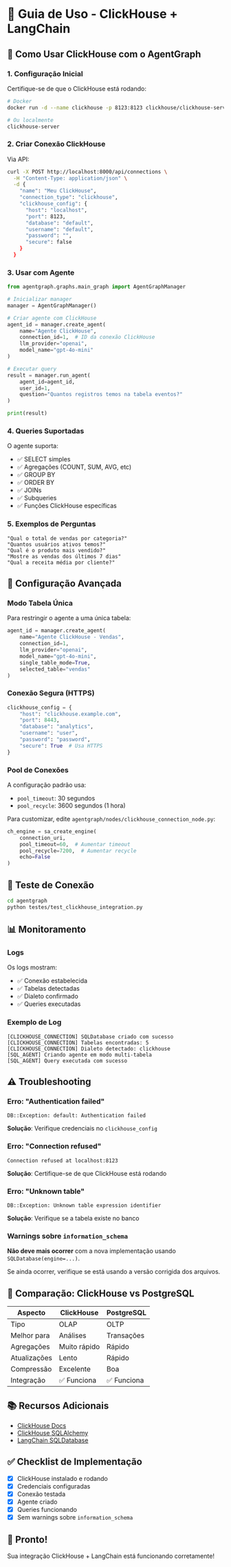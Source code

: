 # 📖 Guia de Uso - ClickHouse + LangChain

## 🚀 Como Usar ClickHouse com o AgentGraph

### 1. Configuração Inicial

Certifique-se de que o ClickHouse está rodando:

```bash
# Docker
docker run -d --name clickhouse -p 8123:8123 clickhouse/clickhouse-server

# Ou localmente
clickhouse-server
```

### 2. Criar Conexão ClickHouse

Via API:

```bash
curl -X POST http://localhost:8000/api/connections \
  -H "Content-Type: application/json" \
  -d {
    "name": "Meu ClickHouse",
    "connection_type": "clickhouse",
    "clickhouse_config": {
      "host": "localhost",
      "port": 8123,
      "database": "default",
      "username": "default",
      "password": "",
      "secure": false
    }
  }
```

### 3. Usar com Agente

```python
from agentgraph.graphs.main_graph import AgentGraphManager

# Inicializar manager
manager = AgentGraphManager()

# Criar agente com ClickHouse
agent_id = manager.create_agent(
    name="Agente ClickHouse",
    connection_id=1,  # ID da conexão ClickHouse
    llm_provider="openai",
    model_name="gpt-4o-mini"
)

# Executar query
result = manager.run_agent(
    agent_id=agent_id,
    user_id=1,
    question="Quantos registros temos na tabela eventos?"
)

print(result)
```

### 4. Queries Suportadas

O agente suporta:

- ✅ SELECT simples
- ✅ Agregações (COUNT, SUM, AVG, etc)
- ✅ GROUP BY
- ✅ ORDER BY
- ✅ JOINs
- ✅ Subqueries
- ✅ Funções ClickHouse específicas

### 5. Exemplos de Perguntas

```
"Qual o total de vendas por categoria?"
"Quantos usuários ativos temos?"
"Qual é o produto mais vendido?"
"Mostre as vendas dos últimos 7 dias"
"Qual a receita média por cliente?"
```

## 🔧 Configuração Avançada

### Modo Tabela Única

Para restringir o agente a uma única tabela:

```python
agent_id = manager.create_agent(
    name="Agente ClickHouse - Vendas",
    connection_id=1,
    llm_provider="openai",
    model_name="gpt-4o-mini",
    single_table_mode=True,
    selected_table="vendas"
)
```

### Conexão Segura (HTTPS)

```python
clickhouse_config = {
    "host": "clickhouse.example.com",
    "port": 8443,
    "database": "analytics",
    "username": "user",
    "password": "password",
    "secure": True  # Usa HTTPS
}
```

### Pool de Conexões

A configuração padrão usa:
- `pool_timeout`: 30 segundos
- `pool_recycle`: 3600 segundos (1 hora)

Para customizar, edite `agentgraph/nodes/clickhouse_connection_node.py`:

```python
ch_engine = sa_create_engine(
    connection_uri,
    pool_timeout=60,  # Aumentar timeout
    pool_recycle=7200,  # Aumentar recycle
    echo=False
)
```

## 🧪 Teste de Conexão

```bash
cd agentgraph
python testes/test_clickhouse_integration.py
```

## 📊 Monitoramento

### Logs

Os logs mostram:
- ✅ Conexão estabelecida
- ✅ Tabelas detectadas
- ✅ Dialeto confirmado
- ✅ Queries executadas

### Exemplo de Log

```
[CLICKHOUSE_CONNECTION] SQLDatabase criado com sucesso
[CLICKHOUSE_CONNECTION] Tabelas encontradas: 5
[CLICKHOUSE_CONNECTION] Dialeto detectado: clickhouse
[SQL_AGENT] Criando agente em modo multi-tabela
[SQL_AGENT] Query executada com sucesso
```

## ⚠️ Troubleshooting

### Erro: "Authentication failed"

```
DB::Exception: default: Authentication failed
```

**Solução**: Verifique credenciais no `clickhouse_config`

### Erro: "Connection refused"

```
Connection refused at localhost:8123
```

**Solução**: Certifique-se de que ClickHouse está rodando

### Erro: "Unknown table"

```
DB::Exception: Unknown table expression identifier
```

**Solução**: Verifique se a tabela existe no banco

### Warnings sobre `information_schema`

**Não deve mais ocorrer** com a nova implementação usando `SQLDatabase(engine=...)`.

Se ainda ocorrer, verifique se está usando a versão corrigida dos arquivos.

## 🔄 Comparação: ClickHouse vs PostgreSQL

| Aspecto | ClickHouse | PostgreSQL |
|---------|-----------|-----------|
| Tipo | OLAP | OLTP |
| Melhor para | Análises | Transações |
| Agregações | Muito rápido | Rápido |
| Atualizações | Lento | Rápido |
| Compressão | Excelente | Boa |
| Integração | ✅ Funciona | ✅ Funciona |

## 📚 Recursos Adicionais

- [ClickHouse Docs](https://clickhouse.com/docs)
- [ClickHouse SQLAlchemy](https://github.com/ClickHouse/clickhouse-sqlalchemy)
- [LangChain SQLDatabase](https://python.langchain.com/docs/integrations/tools/sql_database)

## ✅ Checklist de Implementação

- [x] ClickHouse instalado e rodando
- [x] Credenciais configuradas
- [x] Conexão testada
- [x] Agente criado
- [x] Queries funcionando
- [x] Sem warnings sobre `information_schema`

## 🎉 Pronto!

Sua integração ClickHouse + LangChain está funcionando corretamente!

